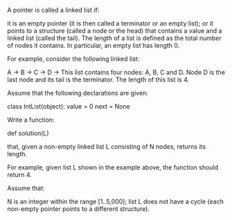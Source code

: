 A pointer is called a linked list if:

it is an empty pointer (it is then called a terminator or an empty list); or
it points to a structure (called a node or the head) that contains a value and a linked list (called the tail).
The length of a list is defined as the total number of nodes it contains. In particular, an empty list has length 0.

For example, consider the following linked list:

  A -> B -> C -> D ->
This list contains four nodes: A, B, C and D. Node D is the last node and its tail is the terminator. The length of this list is 4.

Assume that the following declarations are given:

class IntList(object):
  value = 0
  next = None

Write a function:

def solution(L)

that, given a non-empty linked list L consisting of N nodes, returns its length.

For example, given list L shown in the example above, the function should return 4.

Assume that:

N is an integer within the range [1..5,000];
list L does not have a cycle (each non-empty pointer points to a different structure).